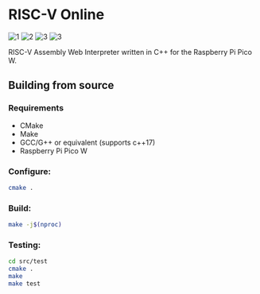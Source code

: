 # RISC-V Online
![1](https://github.com/IHatePineapples/riscv-online/actions/workflows/cmake-RP2040-ARM-Release.yml/badge.svg)
![2](https://github.com/IHatePineapples/riscv-online/actions/workflows/cmake-ubuntu-x86_64-Release.yml/badge.svg)
![3](https://github.com/IHatePineapples/riscv-online/actions/workflows/codeql.yml/badge.svg)
![3](https://github.com/IHatePineapples/riscv-online/actions/workflows/devskim.yml/badge.svg)


RISC-V Assembly Web Interpreter written in C++ for the Raspberry Pi Pico W.

## Building from source

### Requirements
* CMake
* Make
* GCC/G++ or equivalent (supports c++17)
* Raspberry Pi Pico W

### Configure:

```bash
cmake .
```

### Build:

```bash
make -j$(nproc)
```

### Testing:
```bash
cd src/test
cmake .
make
make test
```



